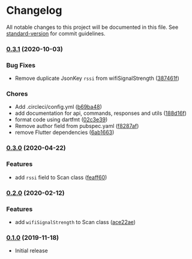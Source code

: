 # Changelog

All notable changes to this project will be documented in this file. See [standard-version](https://github.com/conventional-changelog/standard-version) for commit guidelines.

### [0.3.1](https://github.com/kirkeaton/particle_setup/compare/0.3.0...0.3.1) (2020-10-03)


### Bug Fixes

- Remove duplicate JsonKey `rssi` from wifiSignalStrength ([387461f](https://github.com/kirkeaton/particle_setup/commit/387461fc4bbcec617f4e6f4ff03ec0a461a0b808))


### Chores

- Add .circleci/config.yml ([b69ba48](https://github.com/kirkeaton/particle_setup/commit/b69ba48ac8480a6c738340d52ec7d42846b50c37))
- add documentation for api, commands, responses and utils ([188d16f](https://github.com/kirkeaton/particle_setup/commit/188d16fa12be5e7b6b55129855540d4ffd23ebeb))
- format code using dartfmt ([02c3e39](https://github.com/kirkeaton/particle_setup/commit/02c3e39b381b123e78fcea4aa70bbf4835bc5944))
- Remove author field from pubspec.yaml ([f8287af](https://github.com/kirkeaton/particle_setup/commit/f8287af807ef63afec10a3960c64d504007cb879))
- remove Flutter dependencies ([6ab1663](https://github.com/kirkeaton/particle_setup/commit/6ab1663e9aeb77387f306021d3cb2a18ea20ef1e))


### [0.3.0](https://github.com/kirkeaton/particle_setup/compare/0.2.0...0.3.0) (2020-04-22)


### Features

- add `rssi` field to Scan class ([feaff60](https://github.com/kirkeaton/particle_setup/commit/feaff605c21dc232aed8302b02468306ea4485d5))


### [0.2.0](https://github.com/kirkeaton/particle_setup/compare/0.1.0...0.2.0) (2020-02-12)


### Features

- add `wifiSignalStrength` to Scan class ([ace22ae](https://github.com/kirkeaton/particle_setup/commit/ace22aef87b8a4b92aba232f6598bef0dd114f50))


### [0.1.0](https://github.com/kirkeaton/particle_setup/releases/tag/0.1.0) (2019-11-18)

- Initial release
